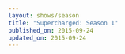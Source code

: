 ```yaml
---
layout: shows/season
title: "Supercharged: Season 1"
published_on: 2015-09-24
updated_on: 2015-09-24
---
```

